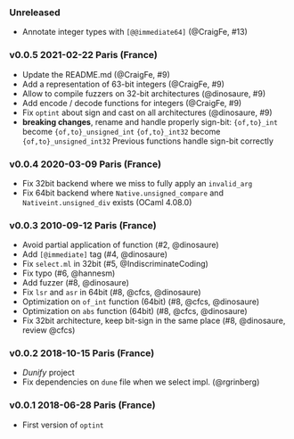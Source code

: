 ### Unreleased

- Annotate integer types with `[@@immediate64]` (@CraigFe, #13)

### v0.0.5 2021-02-22 Paris (France)

- Update the README.md (@CraigFe, #9)
- Add a representation of 63-bit integers (@CraigFe, #9)
- Allow to compile fuzzers on 32-bit architectures (@dinosaure, #9)
- Add encode / decode functions for integers (@CraigFe, #9)
- Fix `optint` about sign and cast on all architectures (@dinosaure, #9)
- **breaking changes**, rename and handle properly sign-bit:
  `{of,to}_int` become `{of,to}_unsigned_int`
  `{of,to}_int32` become `{of,to}_unsigned_int32`
  Previous functions handle sign-bit correctly

### v0.0.4 2020-03-09 Paris (France)

- Fix 32bit backend where we miss to fully apply
  an `invalid_arg`
- Fix 64bit backend where `Native.unsigned_compare`
  and `Nativeint.unsigned_div` exists (OCaml 4.08.0)

### v0.0.3 2010-09-12 Paris (France)

- Avoid partial application of function (#2, @dinosaure)
- Add `[@immediate]` tag (#4, @dinosaure)
- Fix `select.ml` in 32bit (#5, @IndiscriminateCoding)
- Fix typo (#6, @hannesm)
- Add fuzzer (#8, @dinosaure)
- Fix `lsr` and `asr` in 64bit (#8, @cfcs, @dinosaure)
- Optimization on `of_int` function (64bit) (#8, @cfcs, @dinosaure)
- Optimization on `abs` function (64bit) (#8, @cfcs, @dinosaure)
- Fix 32bit architecture, keep bit-sign in the same place (#8, @dinosaure, review @cfcs)

### v0.0.2 2018-10-15 Paris (France)

- _Dunify_ project
- Fix dependencies on `dune` file when we select impl. (@rgrinberg)

### v0.0.1 2018-06-28 Paris (France)

- First version of `optint`
